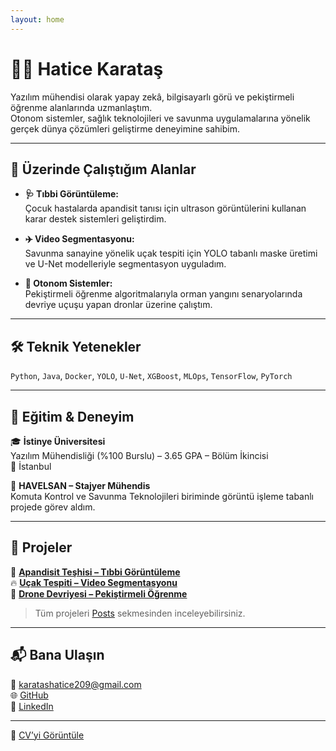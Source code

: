 ```yaml
---
layout: home
---
```


# 👩‍💻 Hatice Karataş

Yazılım mühendisi olarak yapay zekâ, bilgisayarlı görü ve pekiştirmeli öğrenme alanlarında uzmanlaştım.  
Otonom sistemler, sağlık teknolojileri ve savunma uygulamalarına yönelik gerçek dünya çözümleri geliştirme deneyimine sahibim.

---

## 🚀 Üzerinde Çalıştığım Alanlar

- **🩺 Tıbbi Görüntüleme:**  
  Çocuk hastalarda apandisit tanısı için ultrason görüntülerini kullanan karar destek sistemleri geliştirdim.

- **✈️ Video Segmentasyonu:**  
  Savunma sanayine yönelik uçak tespiti için YOLO tabanlı maske üretimi ve U-Net modelleriyle segmentasyon uyguladım.

- **🚁 Otonom Sistemler:**  
  Pekiştirmeli öğrenme algoritmalarıyla orman yangını senaryolarında devriye uçuşu yapan dronlar üzerine çalıştım.

---

## 🛠️ Teknik Yetenekler

`Python`, `Java`, `Docker`, `YOLO`, `U-Net`, `XGBoost`, `MLOps`, `TensorFlow`, `PyTorch`

---

## 🧠 Eğitim & Deneyim

🎓 **İstinye Üniversitesi**  
Yazılım Mühendisliği (%100 Burslu) – 3.65 GPA – Bölüm İkincisi  
📍 İstanbul

🏢 **HAVELSAN – Stajyer Mühendis**  
Komuta Kontrol ve Savunma Teknolojileri biriminde görüntü işleme tabanlı projede görev aldım.

---

## 📁 Projeler

🧬 **[Apandisit Teşhisi – Tıbbi Görüntüleme](/projects/appendicitis/)**  
🔥 **[Uçak Tespiti – Video Segmentasyonu](/projects/aircraft/)**  
🌲 **[Drone Devriyesi – Pekiştirmeli Öğrenme](/projects/drone/)**

> Tüm projeleri [Posts](./posts) sekmesinden inceleyebilirsiniz.

---

## 📬 Bana Ulaşın

📧 [karatashatice209@gmail.com](mailto:karatashatice209@gmail.com)  
🌐 [GitHub](https://github.com/Hat13K)  
🔗 [LinkedIn](https://www.linkedin.com/in/haticekaratas13)

---

🧾 [CV’yi Görüntüle](/assets/cv/Hatice_Karatas_CV.pdf)
